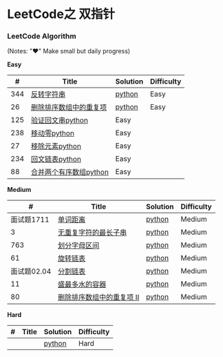 # LeetCode之 双指针

 
 
### LeetCode Algorithm

(Notes: "&hearts;" Make small but daily progress)

**Easy**

| # | Title | Solution | Difficulty |
|---| ----- | -------- | ---------- |
|344|[反转字符串](https://leetcode-cn.com/problems/reverse-string/)| [python](./daily/344_2020-06-22.md)|Easy|
|26|[删除排序数组中的重复项](https://leetcode-cn.com/problems/remove-duplicates-from-sorted-array/)| [python](./daily/26_2020-06-22.md)|Easy|
|125|[验证回文串](https://leetcode-cn.com/problems/valid-palindrome/)[python](./daily/125_2020-06-23.md)|Easy|
|238|[移动零](https://leetcode-cn.com/problems/move-zeroes/)[python](./daily/238_2020-06-23.md)|Easy|
|27|[移除元素](https://leetcode-cn.com/problems/remove-element/)[python](./daily/27_2020-06-23.md)|Easy|
|234|[回文链表](https://leetcode-cn.com/problems/palindrome-linked-list/)[python](./daily/234_2020-06-23.md)|Easy|
|88|[合并两个有序数组](https://leetcode-cn.com/problems/merge-sorted-array/)[python](./daily/88_2020-06-25.md)|Easy|
  



**Medium**

| # | Title | Solution | Difficulty |
|---| ----- | -------- | ---------- |
| 面试题1711|[单词距离](https://leetcode-cn.com/problems/find-closest-lcci/) | [python](./daily/面试题17_11_2020-06-25.md)|Medium|
|3|[无重复字符的最长子串](https://leetcode-cn.com/problems/longest-substring-without-repeating-characters/)| [python](./daily/3_2020-06-26.md)|Medium|
|763|[划分字母区间](https://leetcode-cn.com/problems/partition-labels/)| [python](./daily/763_2020-06-27.md)|Medium|
|61|[旋转链表](https://leetcode-cn.com/problems/rotate-list/ )| [python](./daily/61_2020-06-28.md)|Medium|
|面试题02.04|[ 分割链表](https://leetcode-cn.com/problems/partition-list-lcci/)| [python](./daily/面试题0204_2020-06-28.md)|Medium|
|11|[盛最多水的容器](https://leetcode-cn.com/problems/container-with-most-water/)| [python](./daily/11_2020-06-28.md)|Medium|
|80|[删除排序数组中的重复项 II](https://leetcode-cn.com/problems/remove-duplicates-from-sorted-array-ii/)| [python](./daily/80_2020-06-29.md)|Medium|

 
**Hard**

| # | Title | Solution | Difficulty |
|---| ----- | -------- | ---------- |
| | | [python](./daily/_2020-05-03.md)|Hard|
 
 

 
 
 